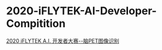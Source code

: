 # 2020-iFLYTEK-AI-Developer-Compitition
[2020 iFLYTEK A.I. 开发者大赛--脑PET图像识别](http://challenge.xfyun.cn/)
